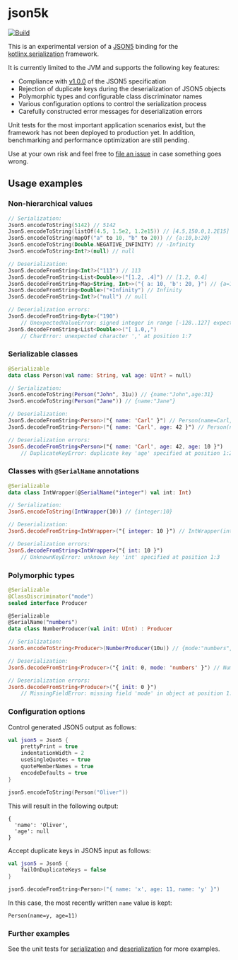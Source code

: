 # json5k
[![Build](https://github.com/xn32/json5k/actions/workflows/build.yml/badge.svg)](https://github.com/xn32/json5k/actions/workflows/build.yml)

This is an experimental version of a [JSON5](https://json5.org/) binding for the [kotlinx.serialization](https://github.com/Kotlin/kotlinx.serialization) framework.

It is currently limited to the JVM and supports the following key features:
- Compliance with [v1.0.0](https://spec.json5.org/1.0.0/) of the JSON5 specification
- Rejection of duplicate keys during the deserialization of JSON5 objects
- Polymorphic types and configurable class discriminator names
- Various configuration options to control the serialization process
- Carefully constructed error messages for deserialization errors

Unit tests for the most important application scenarios exist, but the framework has not been deployed to production yet. In addition, benchmarking and performance optimization are still pending.

Use at your own risk and feel free to [file an issue](https://github.com/xn32/json5k/issues) in case something goes wrong.

## Usage examples

### Non-hierarchical values
```kotlin
// Serialization:
Json5.encodeToString(5142) // 5142
Json5.encodeToString(listOf(4.5, 1.5e2, 1.2e15)) // [4.5,150.0,1.2E15]
Json5.encodeToString(mapOf("a" to 10, "b" to 20)) // {a:10,b:20}
Json5.encodeToString(Double.NEGATIVE_INFINITY) // -Infinity
Json5.encodeToString<Int?>(null) // null

// Deserialization:
Json5.decodeFromString<Int?>("113") // 113
Json5.decodeFromString<List<Double>>("[1.2, .4]") // [1.2, 0.4]
Json5.decodeFromString<Map<String, Int>>("{ a: 10, 'b': 20, }") // {a=10, b=20}
Json5.decodeFromString<Double>("+Infinity") // Infinity
Json5.decodeFromString<Int?>("null") // null

// Deserialization errors:
Json5.decodeFromString<Byte>("190")
    // UnexpectedValueError: signed integer in range [-128..127] expected at position 1:1
Json5.decodeFromString<List<Double>>("[ 1.0,,")
    // CharError: unexpected character ',' at position 1:7
```

### Serializable classes
```kotlin
@Serializable
data class Person(val name: String, val age: UInt? = null)

// Serialization:
Json5.encodeToString(Person("John", 31u)) // {name:"John",age:31}
Json5.encodeToString(Person("Jane")) // {name:"Jane"}

// Deserialization:
Json5.decodeFromString<Person>("{ name: 'Carl' }") // Person(name=Carl, age=null)
Json5.decodeFromString<Person>("{ name: 'Carl', age: 42 }") // Person(name=Carl, age=42)

// Deserialization errors:
Json5.decodeFromString<Person>("{ name: 'Carl', age: 42, age: 10 }")
    // DuplicateKeyError: duplicate key 'age' specified at position 1:26
```

### Classes with `@SerialName` annotations
```kotlin
@Serializable
data class IntWrapper(@SerialName("integer") val int: Int)

// Serialization:
Json5.encodeToString(IntWrapper(10)) // {integer:10}

// Deserialization:
Json5.decodeFromString<IntWrapper>("{ integer: 10 }") // IntWrapper(int=10)

// Deserialization errors:
Json5.decodeFromString<IntWrapper>("{ int: 10 }")
    // UnknownKeyError: unknown key 'int' specified at position 1:3
```

### Polymorphic types
```kotlin
@Serializable
@ClassDiscriminator("mode")
sealed interface Producer

@Serializable
@SerialName("numbers")
data class NumberProducer(val init: UInt) : Producer

// Serialization:
Json5.encodeToString<Producer>(NumberProducer(10u)) // {mode:"numbers",init:10}

// Deserialization:
Json5.decodeFromString<Producer>("{ init: 0, mode: 'numbers' }") // NumberProducer(init=0)

// Deserialization errors:
Json5.decodeFromString<Producer>("{ init: 0 }")
    // MissingFieldError: missing field 'mode' in object at position 1:1
```

### Configuration options
Control generated JSON5 output as follows:
```kotlin
val json5 = Json5 {
    prettyPrint = true
    indentationWidth = 2
    useSingleQuotes = true
    quoteMemberNames = true
    encodeDefaults = true
}

json5.encodeToString(Person("Oliver"))
```
This will result in the following output:
```
{
  'name': 'Oliver',
  'age': null
}
```

Accept duplicate keys in JSON5 input as follows:
```kotlin
val json5 = Json5 {
    failOnDuplicateKeys = false
}

json5.decodeFromString<Person>("{ name: 'x', age: 11, name: 'y' }")
```

In this case, the most recently written `name` value is kept:
```
Person(name=y, age=11)
```

### Further examples

See the unit tests for [serialization](src/test/kotlin/io/github/xn32/json5k/binding/SerializationTest.kt)
and [deserialization](src/test/kotlin/io/github/xn32/json5k/binding/DeserializationTest.kt) for more examples.
